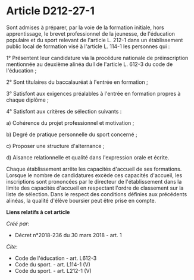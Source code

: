 # Article D212-27-1

Sont admises à préparer, par la voie de la formation initiale, hors apprentissage, le brevet professionnel de la jeunesse, de
l'éducation populaire et du sport relevant de l'article L. 212-1 dans un établissement public local de formation visé à
l'article L. 114-1 les personnes qui : 

1° Présentent leur candidature via la procédure nationale de préinscription mentionnée au deuxième alinéa du I de l'article
L. 612-3 du code de l'éducation ; 

2° Sont titulaires du baccalauréat à l'entrée en formation ; 

3° Satisfont aux exigences préalables à l'entrée en formation propres à chaque diplôme ; 

4° Satisfont aux critères de sélection suivants : 

a) Cohérence du projet professionnel et motivation ; 

b) Degré de pratique personnelle du sport concerné ; 

c) Proposer une structure d'alternance ; 

d) Aisance relationnelle et qualité dans l'expression orale et écrite. 

Chaque établissement arrête les capacités d'accueil de ses formations. Lorsque le nombre de candidatures excède ces capacités
d'accueil, les inscriptions sont prononcées par le directeur de l'établissement dans la limite des capacités d'accueil en
respectant l'ordre de classement sur la liste de sélection. Dans le respect des conditions définies aux précédents alinéas,
la qualité d'élève boursier peut être prise en compte.

**Liens relatifs à cet article**

_Créé par_:

  - Décret n°2018-236 du 30 mars 2018 - art. 1

_Cite_:

  - Code de l'éducation - art. L612-3
  - Code du sport. - art. L114-1 (V)
  - Code du sport. - art. L212-1 (V)
